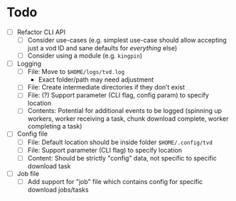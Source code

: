 # Todo

- [ ] Refactor CLI API
  - [ ] Consider use-cases (e.g. simplest use-case should allow accepting just a vod ID and sane defaults for *everything* else)
  - [ ] Consider using a module (e.g. `kingpin`)
- [ ] Logging
  - [ ] File: Move to `$HOME/logs/tvd.log`
    - Exact folder/path may need adjustment
  - [ ] File: Create intermediate directories if they don’t exist
  - [ ] File: (?) Support parameter (CLI flag, config param) to specify location
  - [ ] Contents: Potential for additional events to be logged (spinning up workers, worker receiving a task, chunk download complete, worker completing a task)
- [ ] Config file
  - [ ] File: Default location should be inside folder `$HOME/.config/tvd`
  - [ ] File: Support parameter (CLI flag) to specify location
  - [ ] Content: Should be strictly "config" data, not specific to specific download task
- [ ] Job file
  - [ ] Add support for "job" file which contains config for specific download jobs/tasks
